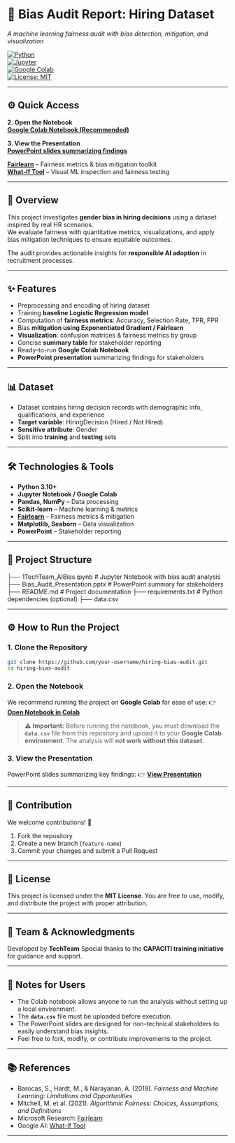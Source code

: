 # 🤖 Bias Audit Report: Hiring Dataset  

_A machine learning fairness audit with bias detection, mitigation, and visualization_  

[![Python](https://img.shields.io/badge/Python-3.10+-blue.svg)](https://www.python.org/)  
[![Jupyter](https://img.shields.io/badge/Notebook-Jupyter-orange.svg)](https://jupyter.org/)  
[![Google Colab](https://colab.research.google.com/assets/colab-badge.svg)](https://colab.research.google.com/drive/1djf_4VohnSw0qD3d5xZ9PqA_3QgY73Oa?usp=sharing)  
[![License: MIT](https://img.shields.io/badge/License-MIT-yellow.svg)](LICENSE)  

---

## ⚙️ Quick Access  

**2. Open the Notebook**  
**[Google Colab Notebook (Recommended)](https://colab.research.google.com/drive/1djf_4VohnSw0qD3d5xZ9PqA_3QgY73Oa?usp=sharing)**  

**3. View the Presentation**  
**[PowerPoint slides summarizing findings](https://capeitinitiative-my.sharepoint.com/:p:/g/personal/nontathu_sikhwebu_capaciti_org_za/EXt5hfJhKo5Cq8XBpc-r6SwBYJpw_bMvvUX5FJoixSh6rg?e=tr8MF8)**  

**[Fairlearn](https://fairlearn.org/?utm_source=chatgpt.com)** – Fairness metrics & bias mitigation toolkit  
**[What-If Tool](https://pair-code.github.io/what-if-tool/?utm_source=chatgpt.com)** – Visual ML inspection and fairness testing

---

## 📌 Overview  

This project investigates **gender bias in hiring decisions** using a dataset inspired by real HR scenarios.  
We evaluate fairness with quantitative metrics, visualizations, and apply bias mitigation techniques to ensure equitable outcomes.  

The audit provides actionable insights for **responsible AI adoption** in recruitment processes.  

---

## ✨ Features  

- Preprocessing and encoding of hiring dataset  
- Training **baseline Logistic Regression model**  
- Computation of **fairness metrics**: Accuracy, Selection Rate, TPR, FPR  
- Bias **mitigation using Exponentiated Gradient / Fairlearn**  
- **Visualization**: confusion matrices & fairness metrics by group  
- Concise **summary table** for stakeholder reporting  
- Ready-to-run **Google Colab Notebook**  
- **PowerPoint presentation** summarizing findings for stakeholders  

---

## 📊 Dataset  

- Dataset contains hiring decision records with demographic info, qualifications, and experience  
- **Target variable**: HiringDecision (Hired / Not Hired)  
- **Sensitive attribute**: Gender  
- Split into **training** and **testing** sets  

---

## 🛠️ Technologies & Tools  

- **Python 3.10+**  
- **Jupyter Notebook / Google Colab**  
- **Pandas, NumPy** – Data processing  
- **Scikit-learn** – Machine learning & metrics  
- **[Fairlearn](https://fairlearn.org/?utm_source=chatgpt.com)** – Fairness metrics & mitigation  
- **Matplotlib, Seaborn** – Data visualization  
- **PowerPoint** – Stakeholder reporting  

---

## 📂 Project Structure  


├── 1TechTeam_AIBias.ipynb # Jupyter Notebook with bias audit analysis
├── Bias_Audit_Presentation.pptx # PowerPoint summary for stakeholders
├── README.md # Project documentation
├── requirements.txt # Python dependencies (optional)
├── data.csv

---

## ⚙️ **How to Run the Project**

### **1. Clone the Repository**

```bash
git clone https://github.com/your-username/hiring-bias-audit.git
cd hiring-bias-audit
```

### **2. Open the Notebook**

We recommend running the project on **Google Colab** for ease of use:
👉 **[Open Notebook in Colab](https://colab.research.google.com/drive/1djf_4VohnSw0qD3d5xZ9PqA_3QgY73Oa?usp=sharing)**

> ⚠️ **Important:** Before running the notebook, you must download the **`data.csv`** file from this repository and upload it to your **Google Colab environment**.
> The analysis will **not work without this dataset**.

### **3. View the Presentation**

PowerPoint slides summarizing key findings:
👉 **[View Presentation](https://capeitinitiative-my.sharepoint.com/:p:/g/personal/nontathu_sikhwebu_capaciti_org_za/EXt5hfJhKo5Cq8XBpc-r6SwBYJpw_bMvvUX5FJoixSh6rg?e=tr8MF8)**

---

## 🙌 **Contribution**

We welcome contributions! 🚀

1. Fork the repository
2. Create a new branch (`feature-name`)
3. Commit your changes and submit a Pull Request

---

## 📜 **License**

This project is licensed under the **MIT License**.
You are free to use, modify, and distribute the project with proper attribution.

---

## 👥 **Team & Acknowledgments**

Developed by **TechTeam**
Special thanks to the **CAPACITI training initiative** for guidance and support.

---

## 📢 **Notes for Users**

* The Colab notebook allows anyone to run the analysis without setting up a local environment.
* The **`data.csv`** file must be uploaded before execution.
* The PowerPoint slides are designed for non-technical stakeholders to easily understand bias insights.
* Feel free to fork, modify, or contribute improvements to the project.

---

## 📚 **References**

* Barocas, S., Hardt, M., & Narayanan, A. (2019). *Fairness and Machine Learning: Limitations and Opportunities*
* Mitchell, M. et al. (2021). *Algorithmic Fairness: Choices, Assumptions, and Definitions*
* Microsoft Research: [Fairlearn](https://fairlearn.org/?utm_source=chatgpt.com)
* Google AI: [What-If Tool](https://pair-code.github.io/what-if-tool/?utm_source=chatgpt.com)

---




